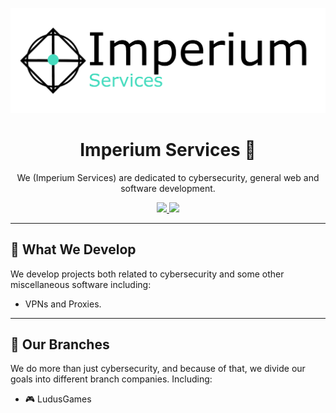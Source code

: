 <p align="center">
  <img src="/imperium-logo-words-transparent.png" alt="Logo" width="550">
</p>

<h1 align="center">Imperium Services 🚀</h1>
<p align="center">
  We (Imperium Services) are dedicated to cybersecurity, general web and software development.
</p>

<p align="center">
  <a href="https://discord.gg/n9DsDFmzd6">
  <img height="30px" src="https://img.shields.io/badge/Discord-7289DA?style=for-the-badge&logo=discord&logoColor=white">
  </a>
  <a href="https://x.com/ImperiumDevs">
    <img height="30px" src="https://img.shields.io/badge/Twitter-1DA1F2?style=for-the-badge&logo=twitter&logoColor=white">
  </a>
</p>

---

## 📖 What We Develop

We develop projects both related to cybersecurity and some other miscellaneous software including:
- VPNs and Proxies.

---

## 🌳 Our Branches

We do more than just cybersecurity, and because of that, we divide our goals into different branch companies. Including:

- 🎮 LudusGames
